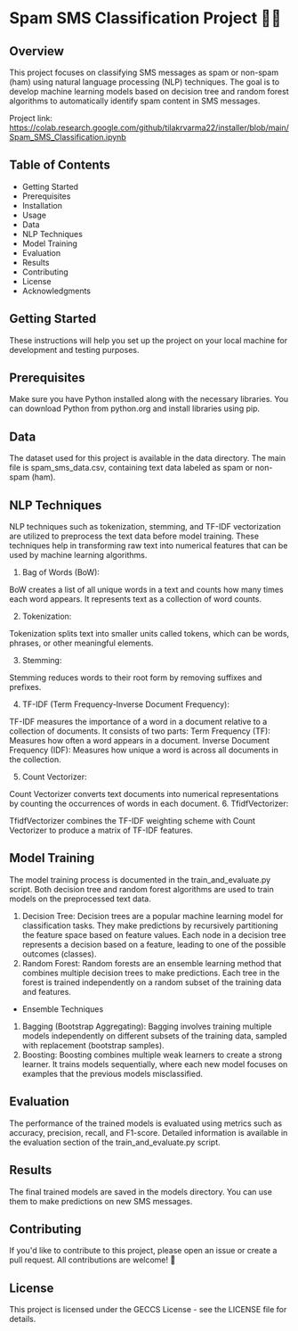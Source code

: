 
# Spam SMS Classification Project 📱🚫
## Overview
This project focuses on classifying SMS messages as spam or non-spam (ham) using natural language processing (NLP) techniques. The goal is to develop machine learning models based on decision tree and random forest algorithms to automatically identify spam content in SMS messages.

Project link: https://colab.research.google.com/github/tilakrvarma22/installer/blob/main/Spam_SMS_Classification.ipynb

## Table of Contents
* Getting Started
* Prerequisites
* Installation
* Usage
* Data
* NLP Techniques
* Model Training
* Evaluation
* Results
* Contributing
* License
* Acknowledgments

## Getting Started
These instructions will help you set up the project on your local machine for development and testing purposes.

## Prerequisites
Make sure you have Python installed along with the necessary libraries. You can download Python from python.org and install libraries using pip.

## Data
The dataset used for this project is available in the data directory. The main file is spam_sms_data.csv, containing text data labeled as spam or non-spam (ham).

## NLP Techniques
NLP techniques such as tokenization, stemming, and TF-IDF vectorization are utilized to preprocess the text data before model training. These techniques help in transforming raw text into numerical features that can be used by machine learning algorithms.

1. Bag of Words (BoW):

BoW creates a list of all unique words in a text and counts how many times each word appears. It represents text as a collection of word counts.

2. Tokenization:

Tokenization splits text into smaller units called tokens, which can be words, phrases, or other meaningful elements.

3. Stemming:

Stemming reduces words to their root form by removing suffixes and prefixes.

4. TF-IDF (Term Frequency-Inverse Document Frequency):

TF-IDF measures the importance of a word in a document relative to a collection of documents. It consists of two parts:
Term Frequency (TF): Measures how often a word appears in a document.
Inverse Document Frequency (IDF): Measures how unique a word is across all documents in the collection.

5. Count Vectorizer:

Count Vectorizer converts text documents into numerical representations by counting the occurrences of words in each document.
6. TfidfVectorizer:

TfidfVectorizer combines the TF-IDF weighting scheme with Count Vectorizer to produce a matrix of TF-IDF features.

## Model Training
The model training process is documented in the train_and_evaluate.py script. Both decision tree and random forest algorithms are used to train models on the preprocessed text data.

1. Decision Tree:
Decision trees are a popular machine learning model for classification tasks. They make predictions by recursively partitioning the feature space based on feature values.
Each node in a decision tree represents a decision based on a feature, leading to one of the possible outcomes (classes).
2. Random Forest:
Random forests are an ensemble learning method that combines multiple decision trees to make predictions. Each tree in the forest is trained independently on a random subset of the training data and features.
* Ensemble Techniques
1. Bagging (Bootstrap Aggregating):
Bagging involves training multiple models independently on different subsets of the training data, sampled with replacement (bootstrap samples).
2. Boosting:
Boosting combines multiple weak learners to create a strong learner. It trains models sequentially, where each new model focuses on examples that the previous models misclassified.

## Evaluation
The performance of the trained models is evaluated using metrics such as accuracy, precision, recall, and F1-score. Detailed information is available in the evaluation section of the train_and_evaluate.py script.

## Results
The final trained models are saved in the models directory. You can use them to make predictions on new SMS messages.

## Contributing
If you'd like to contribute to this project, please open an issue or create a pull request. All contributions are welcome! 🙌

## License
This project is licensed under the GECCS License - see the LICENSE file for details.
